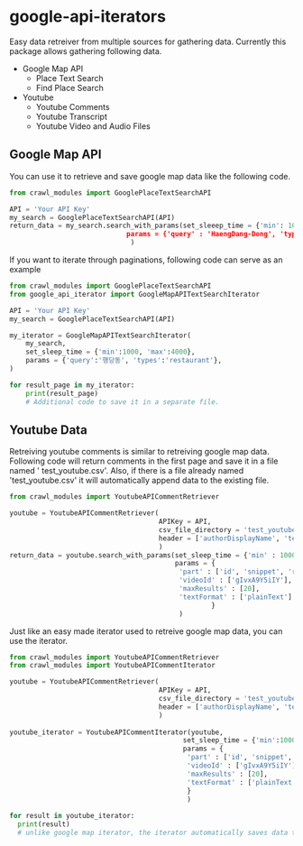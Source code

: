 # google-api-iterators
Easy data retreiver from multiple sources for gathering data.
Currently this package allows gathering following data.
* Google Map API
  * Place Text Search
  * Find Place Search
* Youtube
  * Youtube Comments 
  * Youtube Transcript
  * Youtube Video and Audio Files
  
## Google Map API
You can use it to retrieve and save google map data like the following code.

```python
from crawl_modules import GooglePlaceTextSearchAPI

API = 'Your API Key'
my_search = GooglePlaceTextSearchAPI(API)
return_data = my_search.search_with_params(set_sleeep_time = {'min': 1000, 'max : 2000}
                             params = {'query' : 'HaengDang-Dong', 'types' : 'restaurant}
                              )
```

  If you want to iterate through paginations, following code can serve as an example
  
```python
from crawl_modules import GooglePlaceTextSearchAPI
from google_api_iterator import GoogleMapAPITextSearchIterator

API = 'Your API Key'
my_search = GooglePlaceTextSearchAPI(API)

my_iterator = GoogleMapAPITextSearchIterator(
    my_search,
    set_sleep_time = {'min':1000, 'max':4000},
    params = {'query':'행당동', 'types':'restaurant'},
)

for result_page in my_iterator:
    print(result_page)
    # Additional code to save it in a separate file.

```
 
## Youtube Data
Retreiving youtube comments is similar to retreiving google map data.
Following code will return comments in the first page and save it in a file named ' test_youtube.csv'.
Also, if there is a file already named 'test_youtube.csv' it will automatically append data to the 
existing file.

```python
from crawl_modules import YoutubeAPICommentRetriever

youtube = YoutubeAPICommentRetriever(
                                     APIKey = API, 
                                     csv_file_directory = 'test_youtube.csv', 
                                     header = ['authorDisplayName', 'textDisplay', 'videoId', 'id', 'publishedAt', 'updatedAt'],
                                     )
return_data = youtube.search_with_params(set_sleep_time = {'min' : 1000, 'max' : 2000},
                                         params = {
                                          'part' : ['id', 'snippet', 'replies'],
                                          'videoId' : ['gIvxA9Y5iIY'],
                                          'maxResults' : [20],
                                          'textFormat' : ['plainText']
                                                  }
                                          )
```

Just like an easy made iterator used to retreive google map data, you can use the iterator.

```python
from crawl_modules import YoutubeAPICommentRetriever
from crawl_modules import YoutubeAPICommentIterator

youtube = YoutubeAPICommentRetriever(
                                     APIKey = API, 
                                     csv_file_directory = 'test_youtube.csv', 
                                     header = ['authorDisplayName', 'textDisplay', 'videoId', 'id', 'publishedAt', 'updatedAt'],
                                     )
                                     
youtube_iterator = YoutubeAPICommentIterator(youtube, 
                                           set_sleep_time = {'min':1000, 'max':2000},
                                           params = {
                                            'part' : ['id', 'snippet', 'replies'],
                                            'videoId' : ['gIvxA9Y5iIY'],
                                            'maxResults' : [20],
                                            'textFormat' : ['plainText']
                                            }
                                            )
                                            
for result in youtube_iterator:
  print(result)
  # unlike google map iterator, the iterator automatically saves data to the csv file.
```

